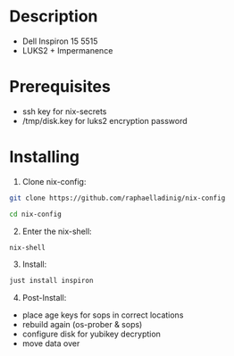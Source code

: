 # Description

- Dell Inspiron 15 5515
- LUKS2 + Impermanence

# Prerequisites

- ssh key for nix-secrets
- /tmp/disk.key for luks2 encryption password

# Installing

1. Clone nix-config:
```sh
git clone https://github.com/raphaelladinig/nix-config
```

```sh
cd nix-config
```

2. Enter the nix-shell:

```sh
nix-shell
```

3. Install:

```sh
just install inspiron
```

4. Post-Install:

- place age keys for sops in correct locations
- rebuild again (os-prober & sops)
- configure disk for yubikey decryption
- move data over
